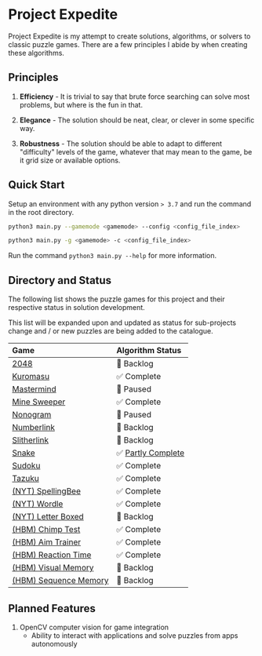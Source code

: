 # Project Expedite

Project Expedite is my attempt to create solutions, algorithms, or solvers to classic puzzle games. There are a few principles I abide by when creating these algorithms.

## Principles

1. **Efficiency** - It is trivial to say that brute force searching can solve most problems, but where is the fun in that.

2. **Elegance** - The solution should be neat, clear, or clever in some specific way.

3. **Robustness** - The solution should be able to adapt to different "difficulty" levels of the game, whatever that may mean to the game, be it grid size or available options.

## Quick Start

Setup an environment with any python version `> 3.7` and run the command in the root directory.

```bash
python3 main.py --gamemode <gamemode> --config <config_file_index>

python3 main.py -g <gamemode> -c <config_file_index>
```

Run the command `python3 main.py --help` for more information.

## Directory and Status

The following list shows the puzzle games for this project and their respective status in solution development.

This list will be expanded upon and updated as status for sub-projects change and / or new puzzles are being added to the catalogue.

<div align="center">

| Game                                                        | Algorithm Status                                            |
| :---------------------------------------------------------- | :---------------------------------------------------------- |
| [2048](./docs/games/2048.md)                                | 📒 Backlog                                                  |
| [Kuromasu](./docs/games/Kuromasu.md)                        | ✅ Complete                                                 |
| [Mastermind](./docs/games/Mastermind.md)                    | 🛑 Paused                                                   |
| [Mine Sweeper](./docs/games/MineSweeper.md)                 | ✅ Complete                                                 |
| [Nonogram](./docs/games/Nonogram.md)                        | 🛑 Paused                                                   |
| [Numberlink](./docs/games/Numberlink.md)                    | 📒 Backlog                                                  |
| [Slitherlink](./docs/games/Slitherlink.md)                  | 📒 Backlog                                                  |
| [Snake](./docs/games/Snake.md)                              | ✅ [Partly Complete](https://github.com/lochungtin/snakeAI) |
| [Sudoku](./docs/games/Sudoku.md)                            | ✅ Complete                                                 |
| [Tazuku](./docs/games/Tazuku.md)                            | ✅ Complete                                                 |
| [(NYT) SpellingBee](./docs/games/NYT/SpellingBee.md)        | ✅ Complete                                                 |
| [(NYT) Wordle](./docs/games/NYT/Wordle.md)                  | ✅ Complete                                                 |
| [(NYT) Letter Boxed](./docs/games/NYT/LetterBoxed.md)       | 📒 Backlog                                                  |
| [(HBM) Chimp Test](./docs/games/HBM/ChimpTest.md)           | ✅ Complete                                                 |
| [(HBM) Aim Trainer](./docs/games/HBM/AimTrainer.md)         | ✅ Complete                                                 |
| [(HBM) Reaction Time](./docs/games/HBM/ReactionTime.md)     | ✅ Complete                                                 |
| [(HBM) Visual Memory](./docs/games/HBM/VisualMemory.md)     | 📒 Backlog                                                  |
| [(HBM) Sequence Memory](./docs/games/HBM/SequenceMemory.md) | 📒 Backlog                                                  |

</div>

## Planned Features

1. OpenCV computer vision for game integration
    - Ability to interact with applications and solve puzzles from apps autonomously
